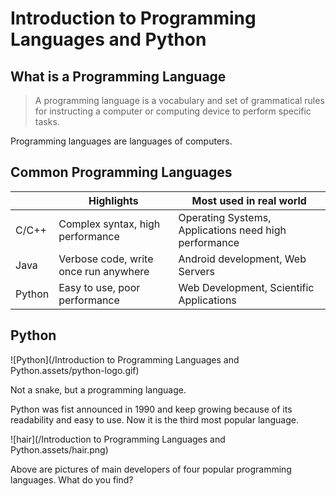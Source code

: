 # Introduction to Programming Languages and Python

##  What is a Programming Language

> A programming language is a vocabulary and set of grammatical rules for instructing a computer or computing device to perform specific tasks.

Programming languages are languages of computers.

## Common Programming Languages

|        | Highlights                            | Most used in real world                               |
| ------ | ------------------------------------- | ----------------------------------------------------- |
| C/C++  | Complex syntax, high performance      | Operating Systems, Applications need high performance |
| Java   | Verbose code, write once run anywhere | Android development, Web Servers                      |
| Python | Easy to use, poor performance         | Web Development, Scientific Applications              |

## Python

![Python](/Introduction to Programming Languages and Python.assets/python-logo.gif)

Not a snake, but a programming language.

Python was fist announced in 1990 and keep growing because of its readability and easy to use. Now it is the third most popular language.

![hair](/Introduction to Programming Languages and Python.assets/hair.png)

Above are pictures of main developers of four popular programming languages. What do you find?

